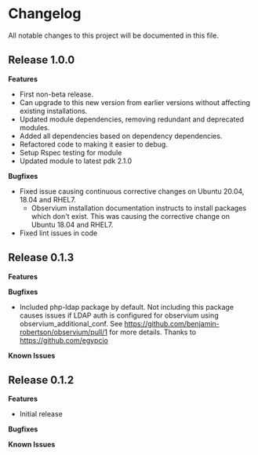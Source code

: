 # Changelog

All notable changes to this project will be documented in this file.

## Release 1.0.0

**Features**

- First non-beta release.
- Can upgrade to this new version from earlier versions without affecting existing installations.
- Updated module dependencies, removing redundant and deprecated modules.
- Added all dependencies based on dependency dependencies.
- Refactored code to making it easier to debug.
- Setup Rspec testing for module
- Updated module to latest pdk 2.1.0

**Bugfixes**

- Fixed issue causing continuous corrective changes on Ubuntu 20.04, 18.04 and RHEL7.
  - Observium installation documentation instructs to install packages which don't exist. This was causing the corrective change on Ubuntu 18.04 and RHEL7.
- Fixed lint issues in code

## Release 0.1.3

**Features**

**Bugfixes**

- Included php-ldap package by default. Not including this package causes issues if LDAP auth is configured for observium using observium_additional_conf. See https://github.com/benjamin-robertson/observium/pull/1 for more details. Thanks to https://github.com/egypcio

**Known Issues**

## Release 0.1.2

**Features**

- Initial release

**Bugfixes**

**Known Issues**
